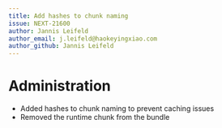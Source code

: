 ```yaml
---
title: Add hashes to chunk naming
issue: NEXT-21600
author: Jannis Leifeld
author_email: j.leifeld@haokeyingxiao.com
author_github: Jannis Leifeld
---
```

# Administration
* Added hashes to chunk naming to prevent caching issues
* Removed the runtime chunk from the bundle
